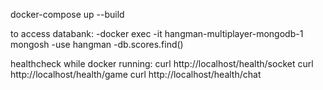 docker-compose up --build 

to access databank:
-docker exec -it hangman-multiplayer-mongodb-1 mongosh
-use hangman
-db.scores.find()


healthcheck while docker running:
curl http://localhost/health/socket
curl http://localhost/health/game
curl http://localhost/health/chat